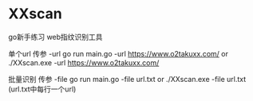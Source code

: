 # XXscan
go新手练习 web指纹识别工具

单个url 传参 -url 
go run main.go -url https://www.o2takuxx.com/ or 
./XXscan.exe -url https://www.o2takuxx.com/

批量识别 传参 -file
go run main.go -file url.txt or
./XXscan.exe -file url.txt
(url.txt中每行一个url)
